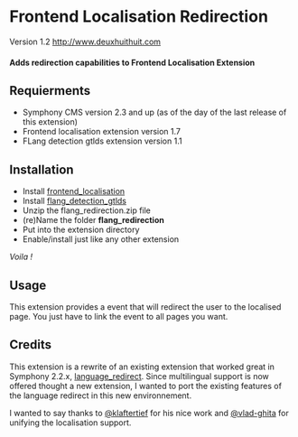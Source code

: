 # Frontend Localisation Redirection

Version 1.2
<http://www.deuxhuithuit.com>

#### Adds redirection capabilities to Frontend Localisation Extension

## Requierments

- Symphony CMS version 2.3 and up (as of the day of the last release of this extension)
- Frontend localisation extension version 1.7
- FLang detection gtlds extension version 1.1

## Installation

- Install [frontend_localisation](https://github.com/vlad-ghita/frontend_localisation/)
- Install [flang_detection_gtlds](https://github.com/vlad-ghita/flang_detection_gtlds/)
- Unzip the flang_redirection.zip file
- (re)Name the folder **flang_redirection**
- Put into the extension directory
- Enable/install just like any other extension

*Voila !*

## Usage

This extension provides a event that will redirect the user to the localised page.
You just have to link the event to all pages you want. 

## Credits

This extension is a rewrite of an existing extension that worked great in Symphony 2.2.x, [language_redirect](https://github.com/klaftertief/language_redirect).
Since multilingual support is now offered thought a new extension, I wanted to port the existing features of the 
language redirect in this new environnement.

I wanted to say thanks to [@klaftertief](https://github.com/klaftertief) for his nice work and 
[@vlad-ghita](https://github.com/vlad-ghita) for unifying the localisation support.
